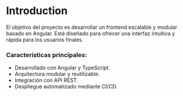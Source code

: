 # Introduction
El objetivo del proyecto es desarrollar un frontend escalable y modular basado en Angular. Está diseñado para ofrecer una interfaz intuitiva y rápida para los usuarios finales. 

### Características principales:
- Desarrollado con Angular y TypeScript.
- Arquitectura modular y reutilizable.
- Integración con API REST.
- Despliegue automatizado mediante CI/CD.